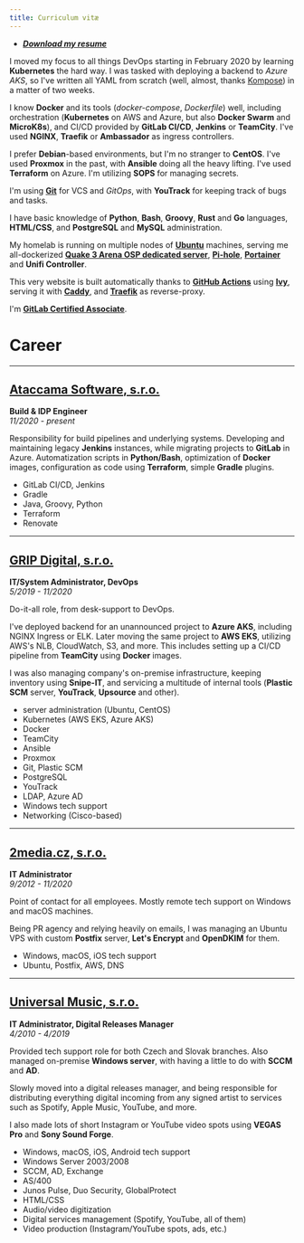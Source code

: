 ```yaml
---
title: Curriculum vitæ
---
```


- ***[Download my resume](@root/CV_en.pdf)***

I moved my focus to all things DevOps starting in February 2020 by learning **Kubernetes** the hard way. I was tasked with deploying a backend to *Azure AKS*, so I've written all YAML from scratch (well, almost, thanks [Kompose](https://kompose.io/)) in a matter of two weeks.

I know **Docker** and its tools (*docker-compose*, *Dockerfile*) well, including orchestration (**Kubernetes** on AWS and Azure, but also **Docker Swarm** and **MicroK8s**), and CI/CD provided by **GitLab CI/CD**, **Jenkins** or **TeamCity**. I've used **NGINX**, **Traefik** or **Ambassador** as ingress controllers.

I prefer **Debian**-based environments, but I'm no stranger to **CentOS**. I've used **Proxmox** in the past, with **Ansible** doing all the heavy lifting. I've used **Terraform** on Azure. I'm utilizing **SOPS** for managing secrets.

I'm using **[Git](https://github.com/wokoman)** for VCS and *GitOps*, with **YouTrack** for keeping track of bugs and tasks.

I have basic knowledge of **Python**, **Bash**, **Groovy**, **Rust** and **Go** languages, **HTML/CSS**, and **PostgreSQL** and **MySQL** administration.

My homelab is running on multiple nodes of **[Ubuntu](https://ubuntu.com/server)** machines, serving me all-dockerized **[Quake 3 Arena OSP dedicated server](https://github.com/wokoman/docker-quake3-osp-server)**, **[Pi-hole](https://pi-hole.net/)**, **[Portainer](https://www.portainer.io/)** and **Unifi Controller**.

This very website is built automatically thanks to **[GitHub Actions](https://github.com/features/actions)** using **[Ivy](https://github.com/dmulholl/ivy)**, serving it with **[Caddy](https://caddyserver.com/)**, and **[Traefik](https://containo.us/traefik/)** as reverse-proxy.

I'm **[GitLab Certified Associate](https://api.badgr.io/public/assertions/RkQHnMn6Rl2Frq_vYoYJiw?identity__email=michal.kozak%40ataccama.com)**.

# Career

***

## [Ataccama Software, s.r.o.](https://www.ataccama.com/)

**Build & IDP Engineer**  
*11/2020 - present*

Responsibility for build pipelines and underlying systems. Developing and maintaining legacy **Jenkins** instances, while migrating projects to **GitLab** in Azure. Automatization scripts in **Python/Bash**, optimization of **Docker** images, configuration as code using **Terraform**, simple **Gradle** plugins.

- GitLab CI/CD, Jenkins
- Gradle
- Java, Groovy, Python
- Terraform
- Renovate

***

## [GRIP Digital, s.r.o.](https://www.grip-digital.com/)

**IT/System Administrator, DevOps**  
*5/2019 - 11/2020*

Do-it-all role, from desk-support to DevOps.

I've deployed backend for an unannounced project to **Azure AKS**, including NGINX Ingress or ELK. Later moving the same project to **AWS EKS**, utilizing AWS's NLB, CloudWatch, S3, and more. This includes setting up a CI/CD pipeline from **TeamCity** using **Docker** images.

I was also managing company's on-premise infrastructure, keeping inventory using **Snipe-IT**, and servicing a multitude of internal tools (**Plastic SCM** server, **YouTrack**, **Upsource** and other).

- server administration (Ubuntu, CentOS)
- Kubernetes (AWS EKS, Azure AKS)
- Docker
- TeamCity
- Ansible
- Proxmox
- Git, Plastic SCM
- PostgreSQL
- YouTrack
- LDAP, Azure AD
- Windows tech support
- Networking (Cisco-based)

***

## [2media.cz, s.r.o.](https://www.2media.cz/)

**IT Administrator**  
*9/2012 - 11/2020*

Point of contact for all employees. Mostly remote tech support on Windows and macOS machines.

Being PR agency and relying heavily on emails, I was managing an Ubuntu VPS with custom **Postfix** server, **Let's Encrypt** and **OpenDKIM** for them.

- Windows, macOS, iOS tech support
- Ubuntu, Postfix, AWS, DNS

***

## [Universal Music, s.r.o.](https://www.2media.cz/)

**IT Administrator, Digital Releases Manager**  
*4/2010 - 4/2019*

Provided tech support role for both Czech and Slovak branches. Also managed on-premise **Windows server**, with having a little to do with **SCCM** and **AD**.

Slowly moved into a digital releases manager, and being responsible for distributing everything digital incoming from any signed artist to services such as Spotify, Apple Music, YouTube, and more.

I also made lots of short Instagram or YouTube video spots using **VEGAS Pro** and **Sony Sound Forge**.

- Windows, macOS, iOS, Android tech support
- Windows Server 2003/2008
- SCCM, AD, Exchange
- AS/400
- Junos Pulse, Duo Security, GlobalProtect
- HTML/CSS
- Audio/video digitization
- Digital services management (Spotify, YouTube, all of them)
- Video production (Instagram/YouTube spots, ads, etc.)
